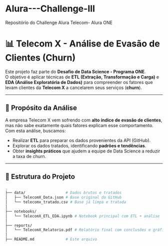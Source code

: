 # Alura---Challenge-III
Repositório do Challenge Alura Telecom- Alura ONE
# 📊 Telecom X - Análise de Evasão de Clientes (Churn)

Este projeto faz parte do **Desafio de Data Science - Programa ONE**.  
O objetivo é aplicar técnicas de **ETL (Extração, Transformação e Carga)** e **EDA (Análise Exploratória de Dados)** para compreender os fatores que levam clientes da **Telecom X** a cancelarem seus serviços (**churn**).

---

## 🎯 Propósito da Análise

A empresa Telecom X vem sofrendo com **alto índice de evasão de clientes**, mas não sabe exatamente quais fatores explicam esse comportamento.  
Com esta análise, buscamos:

- Realizar **ETL** para preparar os dados provenientes da API (GitHub).  
- Explorar os dados tratados, identificando **padrões e tendências**.  
- Obter **insights práticos** que ajudem a equipe de Data Science a reduzir a taxa de churn.  

---

## 📂 Estrutura do Projeto

```bash
.
├── data/                  # Dados brutos e tratados
│   ├── TelecomX_Data.json # Base original do GitHub
│   └── telecomx_tratado.csv # Base já limpa e tratada
│
├── notebooks/             
│   └── TelecomX_ETL_EDA.ipynb # Notebook principal com ETL + análise
│
├── reports/               
│   └── TelecomX_Relatorio.pdf # Relatório final com conclusões e gráficos
│
├── README.md              # Este arquivo
